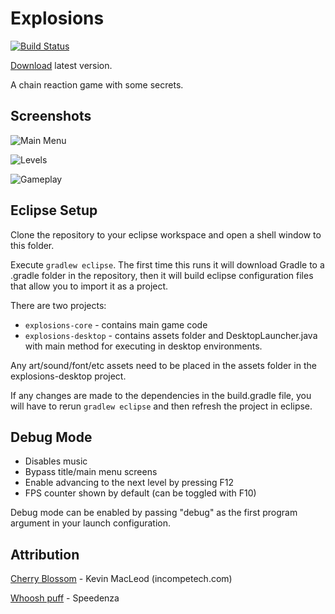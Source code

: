 Explosions
======================
[![Build Status](https://travis-ci.org/Talon876/explosions.png?branch=master)](https://travis-ci.org/Talon876/explosions)

[Download](http://nolat.org/downloads/explosion.jar) latest version.

A chain reaction game with some secrets.

Screenshots
-----------
![Main Menu](http://i.imgur.com/ekoItz1.png)

![Levels](http://i.imgur.com/x4sCUnq.png)

![Gameplay](http://i.imgur.com/jsmxr6I.png)

Eclipse Setup
-------------
Clone the repository to your eclipse workspace and open a shell window to this folder.

Execute `gradlew eclipse`. The first time this runs it will download Gradle to a .gradle folder in the repository, then it will build eclipse configuration files that allow you to import it as a project.

There are two projects:

* `explosions-core` - contains main game code
* `explosions-desktop` - contains assets folder and DesktopLauncher.java with main method for executing in desktop environments.

Any art/sound/font/etc assets need to be placed in the assets folder in the explosions-desktop project.

If any changes are made to the dependencies in the build.gradle file, you will have to rerun `gradlew eclipse` and then refresh the project in eclipse.

Debug Mode
----------

* Disables music
* Bypass title/main menu screens
* Enable advancing to the next level by pressing F12
* FPS counter shown by default (can be toggled with F10)

Debug mode can be enabled by passing "debug" as the first program argument in your launch configuration.

Attribution
-----------

[Cherry Blossom](http://incompetech.com/music/royalty-free/?keywords=cherry&Search=Search) - Kevin MacLeod (incompetech.com)

[Whoosh puff](http://www.freesound.org/people/Speedenza/sounds/168109/) - Speedenza
